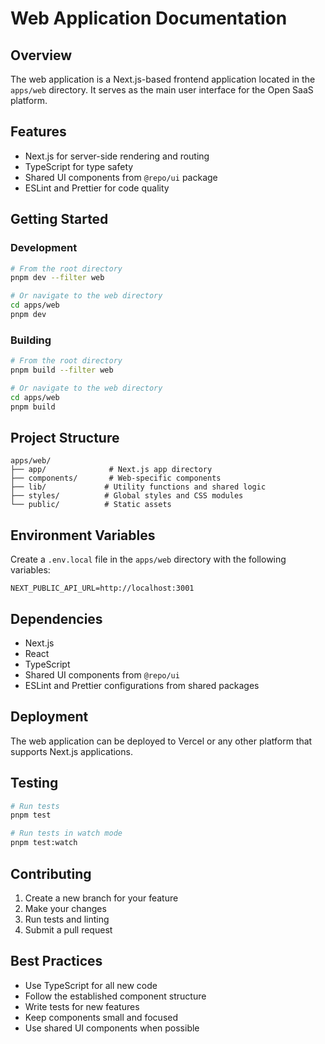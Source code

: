 # Web Application Documentation

## Overview

The web application is a Next.js-based frontend application located in the `apps/web` directory. It serves as the main user interface for the Open SaaS platform.

## Features

- Next.js for server-side rendering and routing
- TypeScript for type safety
- Shared UI components from `@repo/ui` package
- ESLint and Prettier for code quality

## Getting Started

### Development

```bash
# From the root directory
pnpm dev --filter web

# Or navigate to the web directory
cd apps/web
pnpm dev
```

### Building

```bash
# From the root directory
pnpm build --filter web

# Or navigate to the web directory
cd apps/web
pnpm build
```

## Project Structure

```
apps/web/
├── app/              # Next.js app directory
├── components/       # Web-specific components
├── lib/             # Utility functions and shared logic
├── styles/          # Global styles and CSS modules
└── public/          # Static assets
```

## Environment Variables

Create a `.env.local` file in the `apps/web` directory with the following variables:

```
NEXT_PUBLIC_API_URL=http://localhost:3001
```

## Dependencies

- Next.js
- React
- TypeScript
- Shared UI components from `@repo/ui`
- ESLint and Prettier configurations from shared packages

## Deployment

The web application can be deployed to Vercel or any other platform that supports Next.js applications.

## Testing

```bash
# Run tests
pnpm test

# Run tests in watch mode
pnpm test:watch
```

## Contributing

1. Create a new branch for your feature
2. Make your changes
3. Run tests and linting
4. Submit a pull request

## Best Practices

- Use TypeScript for all new code
- Follow the established component structure
- Write tests for new features
- Keep components small and focused
- Use shared UI components when possible
